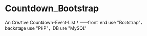 Countdown_Bootstrap
===================

An Creative Countdown-Event-List！——front_end use "Bootstrap"，backstage use "PHP"，DB use "MySQL"
